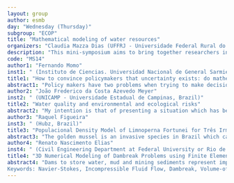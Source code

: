 ```yaml
---
layout: group
author: esmb
day: "Wednesday (Thursday)"
subgroup: "ECOP"
title: "Mathematical modeling of water resources"
organizers: "Claudia Mazza Dias (UFFRJ - Universidade Federal Rural do Rio de Janeiro, Brazil), Anna Regina Corbo Costa (Cefet/RJ - Centro Federal de Educação Tecnológica Celso Suckow da Fonseca, Brazil), José Carlos Rubianes Silva (Cefet/RJ - Centro Federal de Educação Tecnológica Celso Suckow da Fonseca, Brazil), Kymie Karina S Saito (UFFRJ - Universidade Federal Rural do Rio de Janeiro, Brazil), Dayse Haime Pastore (CEFET-RJ)"
description: "This mini-symposium aims to bring together researchers in biomathematics who work with mathematical modeling of water resources management. We intend to provide the interaction of researchers who work in the modeling of water resources, whether in hydroelectric reservoirs seeking to balance nature with economic needs, or in ponds and rivers seeking to preserve the biodiversity and the economy existing in the place. The idea is to provide an environment for discussing existing forms and mathematical models to simulate the flow and growth control of animals and plants in reservoirs, rivers, lakes and ponds. Exchange experiences on how mathematical modeling can assist in the actions of protection, conservation and improvement of environmental quality and natural systems of water resources. In addition, of course, to be a good resource to guide and order the process of economic occupation, aiming at improving the quality of economic and environmental interaction."
code: "MS14"
author1: "Fernando Momo"
inst1: " (Instituto de Ciencias. Universidad Nacional de General Sarmiento, Argentina)"
title1: "How to convince policymakers that uncertainty exists: do mathematical models help or confuse?"
abstract1: "Policy makers have two problems when trying to make decisions about ecosystems, especially when these decisions involve aquatic resources: 1) They have problems to visualize the non-linear nature of ecological systems. This is important because the responses of aquatic ecosystems to exploitation or pollution can be abrupt and unpredictable. 2) They tend to think in terms of exact values and accurate predictions. This is serious because when we do not consider uncertainty and variability we do not adequately assess risks. I will show from two examples how these ideas can be corrected using mathematical models and how the results of those models should be adequately communicated to decision makers in order to clarify the concepts instead of confusing them even more."
author2: "João Frederico da Costa Azevedo Meyer"
inst2: " (UNICAMP - Universidade Estadual de Campinas, Brazil)"
title2: "Water quality and environmental and ecological risks"
abstract2: "My intention is that of presenting a situation which has been occurring in Brazil in recent years and which seriously affects water quality in hydrographic basins: tailings dams failures and their consequences both in immediate as well as long standing terms to the present and the future of nature and society. I will present the main results in terms of mathematically modeling aspects of dam failures and impact upon waterways undertaken by the Mathematical Engineering subgroup at the State University of Campinas the researching of which is part of a larger effort with two other subgroups: Society and Education, and Geophysical and Biotic Environments which form the Global Effort for Research and Action in Conflicts, Risks and Impacts associated to Tailings Dams (CRIAB)."
author3: "Raquel Figueira"
inst3: " (Hubz, Brazil)"
title3: "Populacional Density Model of Limnoperna Fortunei for Três Irmãos Hydroelectric – São Paulo, Brasil"
abstract3: "The golden mussel is an invasive species in Brazil which causes great environmental and economic problems, including the displacement of native species, modification of natural habitats and damage to equipments in hydroelectric power plants and water treatment systems. The main objective of this research was to establish a method for the quick quantification of Golden Mussel populations in hydroelectric reservoirs in order to monitor the species and eventually employ control methods to combat this invasion. A hydrodynamic model of the area of the HPP Três Irmãos (São Paulo State) was created using Navier Stokes equations applied to a grid of triangular finite elements. The hydrodynamic model was then combined with a population growth model using a system of partial differential equations. The resulting map of population density clusters of the golden mussel matches field observations and shows the potential of this technique to control and monitor species in a large scale."
author4: "Renato Nascimento Elias"
inst4: " (Civil Engineering Department at Federal University or Rio de Janeiro •	PEC/COPPE/UFRJ, Brazil)"
title4: "3D Numerical Modeling of Dambreak Problems using Finite Element Method"
abstract4: "Dams to store water, mud and mining sediments represent import civil engineering structures. Due to the scale of such large structures, any accident has severe social and ecconomical impacts in the surrouding areas. The simulation of dam break problems has emerged as an important tool to predict the impact of this kind of accidents. In this work, it is presented EdgeCFD: a numerical tool capable to simulate dam break problems. This tool employs a RB-VMS finite element formulation to simulate 3D incompressible fluid flow of Newtonian or non-Newtonian flows. In order to allows for high fidelity simulations, EdgeCFD is capable to run large scale parallel simulations using distributed and/or shared memory machines and state of art non-linear algorithms.
Keywords: Navier-Stokes, Incompressible Fluid Flow, Dambreak, Volume-of-Fluid"
---
```

